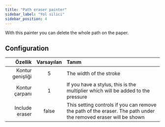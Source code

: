 ```yaml
---
title: "Path eraser painter"
sidebar_label: "Yol silici"
sidebar_position: 4
---
```


With this painter you can delete the whole path on the paper.

## Configuration

|          Özellik | Varsayılan | Tanım                                                                                                           |
| ----------------:|:----------:|:--------------------------------------------------------------------------------------------------------------- |
| Kontur genişliği |     5      | The width of the stroke                                                                                         |
|   Kontur çarpanı |     1      | If you have a stylus, this is the multiplier which will be added to the pressure                                |
|   Include eraser |   false    | This setting controls if you can remove the path of the eraser. The path under the removed eraser will be shown |
